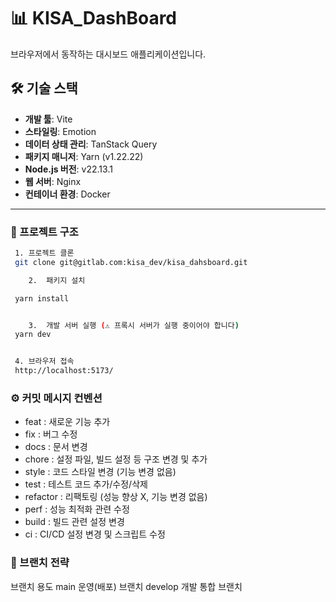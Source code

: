 
# 📊 KISA_DashBoard

브라우저에서 동작하는 대시보드 애플리케이션입니다.

## 🛠 기술 스택

- **개발 툴**: Vite
- **스타일링**: Emotion
- **데이터 상태 관리**: TanStack Query
- **패키지 매니저**: Yarn (v1.22.22)
- **Node.js 버전**: v22.13.1
- **웹 서버**: Nginx
- **컨테이너 환경**: Docker

---

### 🧭 프로젝트 구조

```bash
 1. 프로젝트 클론
 git clone git@gitlab.com:kisa_dev/kisa_dahsboard.git

	2.	패키지 설치

 yarn install


	3.	개발 서버 실행 (⚠️ 프록시 서버가 실행 중이어야 합니다)
 yarn dev


 4.	브라우저 접속
 http://localhost:5173/

```

### ⚙️ 커밋 메시지 컨벤션

- feat : 새로운 기능 추가
- fix : 버그 수정
- docs : 문서 변경
- chore : 설정 파일, 빌드 설정 등 구조 변경 및 추가
- style : 코드 스타일 변경 (기능 변경 없음)
- test : 테스트 코드 추가/수정/삭제
- refactor : 리팩토링 (성능 향상 X, 기능 변경 없음)
- perf : 성능 최적화 관련 수정
- build : 빌드 관련 설정 변경
- ci : CI/CD 설정 변경 및 스크립트 수정



### 🚧 브랜치 전략

브랜치 용도
main 운영(배포) 브랜치
develop 개발 통합 브랜치
